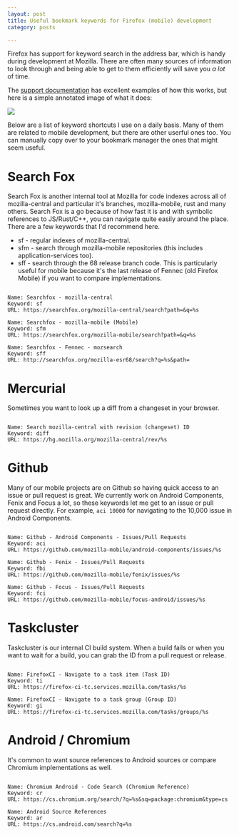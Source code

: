 ```yaml
---
layout: post
title: Useful bookmark keywords for Firefox (mobile) development
category: posts

---
```


Firefox has support for keyword search in the address bar, which is handy during development at Mozilla. There are often many sources of information to look through and being able to get to them efficiently will save you _a lot_ of time.

The [support documentation][0] has excellent examples of how this works, but here is a simple annotated image of what it does:

![][1]

Below are a list of keyword shortcuts I use on a daily basis. Many of them are related to mobile development, but there are other userful ones too. You can manually copy over to your bookmark manager the ones that might seem useful.

# Search Fox

Search Fox is another internal tool at Mozilla for code indexes across all of mozilla-central and particular it's branches, mozilla-mobile, rust and many others. Search Fox is a go because of how fast it is and with symbolic references to JS/Rust/C++, you can navigate quite easily around the place. There are a few keywords that I'd recommend here.

 - sf - regular indexes of mozilla-central.
 - sfm - search through mozilla-mobile repositories (this includes application-services too).
 - sff - search through the 68 release branch code. This is particularly useful for mobile because it's the last release of Fennec (old Firefox Mobile) if you want to compare implementations.

```

Name: Searchfox - mozilla-central
Keyword: sf
URL: https://searchfox.org/mozilla-central/search?path=&q=%s

Name: Searchfox - mozilla-mobile (Mobile)
Keyword: sfm
URL: https://searchfox.org/mozilla-mobile/search?path=&q=%s

Name: Searchfox - Fennec - mozsearch
Keyword: sff
URL: http://searchfox.org/mozilla-esr68/search?q=%s&path=

```

# Mercurial

Sometimes you want to look up a diff from a changeset in your browser.

```

Name: Search mozilla-central with revision (changeset) ID
Keyword: diff
URL: https://hg.mozilla.org/mozilla-central/rev/%s

```

# Github

Many of our mobile projects are on Github so having quick access to an issue or pull request is great. We currently work on Android Components, Fenix and Focus a lot, so these keywords let me get to an issue or pull request directly. For example, `aci 10000` for navigating to the 10,000 issue in Android Components.

```

Name: Github - Android Components - Issues/Pull Requests
Keyword: aci
URL: https://github.com/mozilla-mobile/android-components/issues/%s

Name: Github - Fenix - Issues/Pull Requests
Keyword: fbi
URL: https://github.com/mozilla-mobile/fenix/issues/%s

Name: Github - Focus - Issues/Pull Requests
Keyword: fci
URL: https://github.com/mozilla-mobile/focus-android/issues/%s

```

# Taskcluster

Taskcluster is our internal CI build system. When a build fails or when you want to wait for a build, you can grab the ID from a pull request or release.

```

Name: FirefoxCI - Navigate to a task item (Task ID)
Keyword: ti
URL: https://firefox-ci-tc.services.mozilla.com/tasks/%s

Name: FirefoxCI - Navigate to a task group (Group ID)
Keyword: gi
URL: https://firefox-ci-tc.services.mozilla.com/tasks/groups/%s

```

# Android / Chromium

It's common to want source references to Android sources or compare Chromium implementations as well.

```

Name: Chromium Android - Code Search (Chromium Reference)
Keyword: cr
URL: https://cs.chromium.org/search/?q=%s&sq=package:chromium&type=cs

Name: Android Source References
Keyword: ar
URL: https://cs.android.com/search?q=%s

```

[0]: https://support.mozilla.org/en-US/kb/how-search-from-address-bar
[1]: /images/20211015/keywords.png
